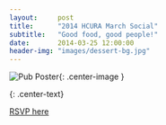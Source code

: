```yaml
---
layout:     post
title:      "2014 HCURA March Social"
subtitle:   "Good food, good people!"
date:       2014-03-25 12:00:00
header-img: "images/dessert-bg.jpg"
---
```


![Pub Poster]({{site.baseurl}}/images/march-social-pub.png){: .center-image }

{: .center-text}

[RSVP here](https://www.facebook.com/events/270620213099768/?ref=22)
